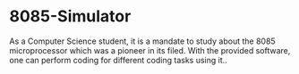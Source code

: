 # 8085-Simulator
As a Computer Science student, it is a mandate to study about the 8085 microprocessor which was a pioneer in its filed. With the provided software, one can perform coding for different coding tasks using it..
